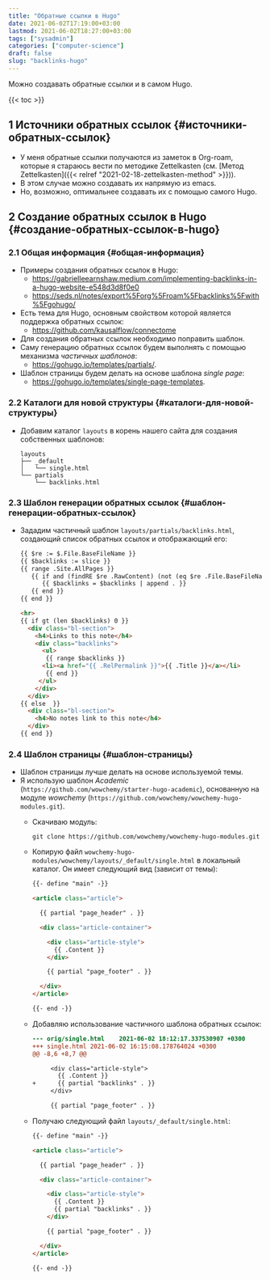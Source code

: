 ```yaml
---
title: "Обратные ссылки в Hugo"
date: 2021-06-02T17:19:00+03:00
lastmod: 2021-06-02T18:27:00+03:00
tags: ["sysadmin"]
categories: ["computer-science"]
draft: false
slug: "backlinks-hugo"
---
```


Можно создавать обратные ссылки и в самом Hugo.

<!--more-->

{{< toc >}}


## <span class="section-num">1</span> Источники обратных ссылок {#источники-обратных-ссылок}

-   У меня обратные ссылки получаются из заметок в Org-roam, которые я стараюсь вести по методике Zettelkasten (см. [Метод Zettelkasten]({{< relref "2021-02-18-zettelkasten-method" >}})).
-   В этом случае можно создавать их напрямую из emacs.
-   Но, возможно, оптимальнее создавать их с помощью самого Hugo.


## <span class="section-num">2</span> Создание обратных ссылок в Hugo {#создание-обратных-ссылок-в-hugo}


### <span class="section-num">2.1</span> Общая информация {#общая-информация}

-   Примеры создания обратных ссылок в Hugo:
    -   <https://gabrielleearnshaw.medium.com/implementing-backlinks-in-a-hugo-website-e548d3d8f0e0>
    -   <https://seds.nl/notes/export%5Forg%5Froam%5Fbacklinks%5Fwith%5Fgohugo/>
-   Есть тема для Hugo, основным свойством которой является поддержка обратных ссылок:
    -   <https://github.com/kausalflow/connectome>
-   Для создания обратных ссылок необходимо поправить шаблон.
-   Саму генерацию обратных ссылок будем выполнять с помощью механизма _частичных шаблонов_:
    -   <https://gohugo.io/templates/partials/>.
-   Шаблон страницы будем делать на основе шаблона _single page_:
    -   <https://gohugo.io/templates/single-page-templates>.


### <span class="section-num">2.2</span> Каталоги для новой структуры {#каталоги-для-новой-структуры}

-   Добавим каталог `layouts` в корень нашего сайта для создания собственных шаблонов:

    ```shell
    layouts
    ├── _default
    │   └── single.html
    └── partials
        └── backlinks.html
    ```


### <span class="section-num">2.3</span> Шаблон генерации обратных ссылок {#шаблон-генерации-обратных-ссылок}

-   Зададим частичный шаблон `layouts/partials/backlinks.html`, создающий список обратных ссылок и отображающий его:

    ```html
    {{ $re := $.File.BaseFileName }}
    {{ $backlinks := slice }}
    {{ range .Site.AllPages }}
       {{ if and (findRE $re .RawContent) (not (eq $re .File.BaseFileName)) }}
          {{ $backlinks = $backlinks | append . }}
       {{ end }}
    {{ end }}

    <hr>
    {{ if gt (len $backlinks) 0 }}
      <div class="bl-section">
        <h4>Links to this note</h4>
        <div class="backlinks">
          <ul>
           {{ range $backlinks }}
    	  <li><a href="{{ .RelPermalink }}">{{ .Title }}</a></li>
           {{ end }}
         </ul>
        </div>
      </div>
    {{ else  }}
      <div class="bl-section">
        <h4>No notes link to this note</h4>
      </div>
    {{ end }}
    ```


### <span class="section-num">2.4</span> Шаблон страницы {#шаблон-страницы}

-   Шаблон страницы лучше делать на основе используемой темы.
-   Я использую шаблон _Academic_ (`https://github.com/wowchemy/starter-hugo-academic`), основанную на модуле _wowchemy_ (`https://github.com/wowchemy/wowchemy-hugo-modules.git`).
    -   Скачиваю модуль:

        ```shell
        git clone https://github.com/wowchemy/wowchemy-hugo-modules.git
        ```
    -   Копирую файл `wowchemy-hugo-modules/wowchemy/layouts/_default/single.html` в локальный каталог. Он имеет следующий вид (зависит от темы):

        ```html
        {{- define "main" -}}

        <article class="article">

          {{ partial "page_header" . }}

          <div class="article-container">

            <div class="article-style">
              {{ .Content }}
            </div>

            {{ partial "page_footer" . }}

          </div>
        </article>

        {{- end -}}
        ```
    -   Добавляю использование частичного шаблона обратных ссылок:

        ```diff
        --- orig/single.html	2021-06-02 18:12:17.337530907 +0300
        +++ single.html	2021-06-02 16:15:08.178764024 +0300
        @@ -8,6 +8,7 @@

             <div class="article-style">
               {{ .Content }}
        ​+      {{ partial "backlinks" . }}
             </div>

             {{ partial "page_footer" . }}
        ```
    -   Получаю следующий файл `layouts/_default/single.html`:

        ```html
        {{- define "main" -}}

        <article class="article">

          {{ partial "page_header" . }}

          <div class="article-container">

            <div class="article-style">
              {{ .Content }}
              {{ partial "backlinks" . }}
            </div>

            {{ partial "page_footer" . }}

          </div>
        </article>

        {{- end -}}
        ```

